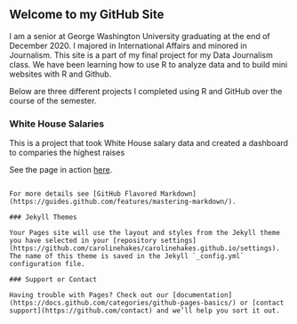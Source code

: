 ## Welcome to my GitHub Site 
I am a senior at George Washington University graduating at the end of December 2020. I majored in International Affairs and minored in Journalism. This site is a part of my final project for my Data Journalism class. We have been learning how to use R to analyze data and to build mini websites with R and Github. 

Below are three different projects I completed using R and GitHub over the course of the semester.

### White House Salaries
This is a project that took White House salary data and created a dashboard to comparies the highest raises

See the page in action [here](https://amkessler.github.io/whitehousesalaries).

```

For more details see [GitHub Flavored Markdown](https://guides.github.com/features/mastering-markdown/).

### Jekyll Themes

Your Pages site will use the layout and styles from the Jekyll theme you have selected in your [repository settings](https://github.com/carolinehakes/carolinehakes.github.io/settings). The name of this theme is saved in the Jekyll `_config.yml` configuration file.

### Support or Contact

Having trouble with Pages? Check out our [documentation](https://docs.github.com/categories/github-pages-basics/) or [contact support](https://github.com/contact) and we’ll help you sort it out.
